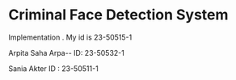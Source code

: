 # Criminal Face Detection System

Implementation .
My id is 23-50515-1

Arpita Saha Arpa--
ID: 23-50532-1

Sania Akter
ID : 23-50511-1
